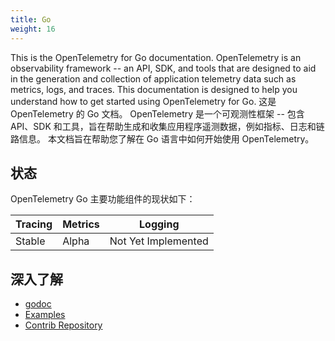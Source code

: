 ```yaml
---
title: Go
weight: 16
---
```


This is the OpenTelemetry for Go documentation. OpenTelemetry is an observability framework -- an API, SDK, and tools that are designed to aid in the generation and collection of application telemetry data such as metrics, logs, and traces. This documentation is designed to help you understand how to get started using OpenTelemetry for Go.
这是 OpenTelemetry 的 Go 文档。 OpenTelemetry 是一个可观测性框架 -- 包含API、SDK 和工具，旨在帮助生成和收集应用程序遥测数据，例如指标、日志和链路信息。 本文档旨在帮助您了解在 Go 语言中如何开始使用 OpenTelemetry。

## 状态

OpenTelemetry Go 主要功能组件的现状如下：

| Tracing | Metrics | Logging |
| ------- | ------- | ------- |
| Stable  | Alpha   | Not Yet Implemented |


## 深入了解

- [godoc](https://pkg.go.dev/go.opentelemetry.io/otel)
- [Examples](https://github.com/open-telemetry/opentelemetry-go/tree/main/example)
- [Contrib Repository](https://github.com/open-telemetry/opentelemetry-go-contrib)
